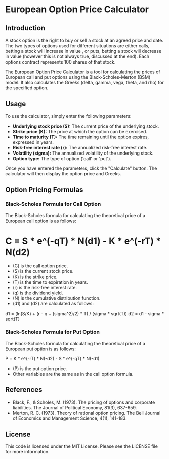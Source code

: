 

# European Option Price Calculator

## Introduction

A stock option is the right to buy or sell a stock at an agreed price and date. The two types of options used for different situations are either calls, betting a stock will increase in value , or puts, betting a stock will decrease in value (however this is not always true, discussed at the end). Each options contract represents 100 shares of that stock.

The European Option Price Calculator is a tool for calculating the prices of European call and put options using the Black-Scholes-Merton (BSM) model. It also calculates the Greeks (delta, gamma, vega, theta, and rho) for the specified option.

## Usage

To use the calculator, simply enter the following parameters:

- **Underlying stock price (S):** The current price of the underlying stock.
- **Strike price (K):** The price at which the option can be exercised.
- **Time to maturity (T):** The time remaining until the option expires, expressed in years.
- **Risk-free interest rate (r):** The annualized risk-free interest rate.
- **Volatility (sigma):** The annualized volatility of the underlying stock.
- **Option type:** The type of option ('call' or 'put').

Once you have entered the parameters, click the "Calculate" button. The calculator will then display the option price and Greeks.

## Option Pricing Formulas

### Black-Scholes Formula for Call Option

The Black-Scholes formula for calculating the theoretical price of a European call option is as follows:


C = S * e^(-qT) * N(d1) - K * e^(-rT) * N(d2)
=

- \(C\) is the call option price.
- \(S\) is the current stock price.
- \(K\) is the strike price.
- \(T\) is the time to expiration in years.
- \(r\) is the risk-free interest rate.
- \(q\) is the dividend yield.
- \(N\) is the cumulative distribution function.
- \(d1\) and \(d2\) are calculated as follows:


d1 = (ln(S/K) + (r - q + (sigma^2)/2) * T) / (sigma * sqrt(T))
d2 = d1 - sigma * sqrt(T)


### Black-Scholes Formula for Put Option

The Black-Scholes formula for calculating the theoretical price of a European put option is as follows:


P = K * e^(-rT) * N(-d2) - S * e^(-qT) * N(-d1)


- \(P\) is the put option price.
- Other variables are the same as in the call option formula.

## References

- Black, F., & Scholes, M. (1973). The pricing of options and corporate liabilities. The Journal of Political Economy, 81(3), 637-659.
- Merton, R. C. (1973). Theory of rational option pricing. The Bell Journal of Economics and Management Science, 4(1), 141-183.

## License

This code is licensed under the MIT License. Please see the LICENSE file for more information.
```
